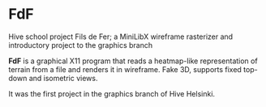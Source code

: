 # FdF
Hive school project Fils de Fer; a MiniLibX wireframe rasterizer and introductory project to the graphics branch

**FdF** is a graphical X11 program that reads a heatmap-like representation of terrain from a file and renders it in wireframe.
Fake 3D, supports fixed top-down and isometric views.

It was the first project in the graphics branch of Hive Helsinki.
